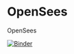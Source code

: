 # OpenSees
OpenSees

[![Binder](https://mybinder.org/badge_logo.svg)](https://mybinder.org/v2/gh/github.com/sdesprad/OpenSeesPY)
